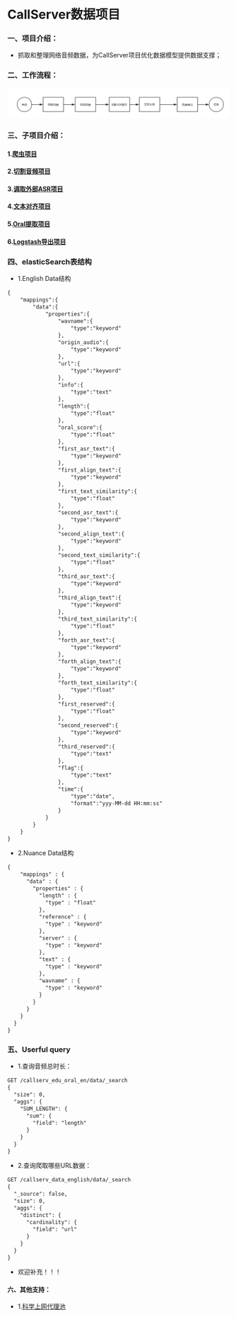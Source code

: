 # CallServer数据项目

### 一、项目介绍：
- 抓取和整理网络音频数据，为CallServer项目优化数据模型提供数据支撑；


### 二、工作流程：
![](数据团队、教研团队工作流程.png)


### 三、子项目介绍：
#### 1.[爬虫项目](https://github.com/bingOral/CrawlDataProject)
#### 2.[切割音频项目](https://github.com/bingOral/CutAudioProject)
#### 3.[调取外部ASR项目](https://github.com/bingOral/ProcessWavProject)
#### 4.[文本对齐项目](https://github.com/bingOral/AlignTextProject)
#### 5.[Oral提取项目](https://github.com/bingOral/ParserEduCSVDataProject)
#### 6.[Logstash导出项目](https://github.com/bingOral/ExportDataFromElasticProject)


### 四、elasticSearch表结构
- 1.English Data结构
```
{
    "mappings":{
        "data":{
            "properties":{
                "wavname":{
                    "type":"keyword"
                },
                "origin_audio":{
                    "type":"keyword"
                },
                "url":{
                    "type":"keyword"
                },
                "info":{
                    "type":"text"
                },
                "length":{
                    "type":"float"
                },
                "oral_score":{
                    "type":"float"
                },
                "first_asr_text":{
                    "type":"keyword"
                },
                "first_align_text":{
                    "type":"keyword"
                },
                "first_text_similarity":{
                    "type":"float"
                },
                "second_asr_text":{
                    "type":"keyword"
                },
                "second_align_text":{
                    "type":"keyword"
                },
                "second_text_similarity":{
                    "type":"float"
                },
                "third_asr_text":{
                    "type":"keyword"
                },
                "third_align_text":{
                    "type":"keyword"
                },
                "third_text_similarity":{
                    "type":"float"
                },
                "forth_asr_text":{
                    "type":"keyword"
                },
                "forth_align_text":{
                    "type":"keyword"
                },
                "forth_text_similarity":{
                    "type":"float"
                },
                "first_reserved":{
                    "type":"float"
                },
                "second_reserved":{
                    "type":"keyword"
                },
                "third_reserved":{
                    "type":"text"
                },
                "flag":{
                    "type":"text"
                },
                "time":{
                    "type":"date",
                    "format":"yyy-MM-dd HH:mm:ss"
                }
            }
        }
    }
}
```
- 2.Nuance Data结构
```
{
    "mappings" : {
      "data" : {
        "properties" : {
          "length" : {
            "type" : "float"
          },
          "reference" : {
            "type" : "keyword"
          },
          "server" : {
            "type" : "keyword"
          },
          "text" : {
            "type" : "keyword"
          },
          "wavname" : {
            "type" : "keyword"
          }
        }
      }
    }
  }
}

```


### 五、Userful query
- 1.查询音频总时长：
```
GET /callserv_edu_oral_en/data/_search
{
  "size": 0,
  "aggs": {
    "SUM_LENGTH": {
      "sum": {
        "field": "length"
      }
    }
  }
}
```
- 2.查询爬取哪些URL数据：
```
GET /callserv_data_english/data/_search
{
  "_source": false, 
  "size": 0, 
  "aggs": {
    "distinct": {
      "cardinality": {
        "field": "url"
      }
    }
  }
}
```

- 欢迎补充！！！


#### 六、其他支持：
- 1.[科学上网代理池](https://github.com/bingOral/haipproxy)




